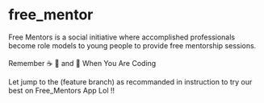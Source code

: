 # free_mentor
Free Mentors is a social initiative where accomplished professionals become role models to young people to provide free mentorship sessions.
<br>
<br>
Remember :coffee:   :pizza:  and :dancer:   When You Are Coding

Let jump to the (feature branch) as recommanded in instruction to try our best on Free_Mentors App Lol !!
